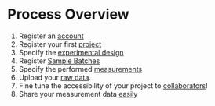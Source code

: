 # Process Overview

1. Register an [account](../user/user_registration.md)
2. Register your first [project](../project/project_introduction.md)
3. Specify the [experimental design](../experiment/experiment_introduction.md)
4. Register [Sample Batches](../batch/sample-batch.md)
5. Specify the performed [measurements](../measurement/measurement_introduction.md)
6. Upload your [raw data](../rawdata/raw_data_upload.md).
7. Fine tune the accessibility of your project to [collaborators](../project/project_access.md)!
8. Share your measurement data [easily](../rawdata/raw_data_download.md)
